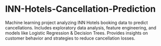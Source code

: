 # INN-Hotels-Cancellation-Prediction
Machine learning project analyzing INN Hotels booking data to predict cancellations. Includes exploratory data analysis, feature engineering, and models like Logistic Regression &amp; Decision Trees. Provides insights on customer behavior and strategies to reduce cancellation losses.
